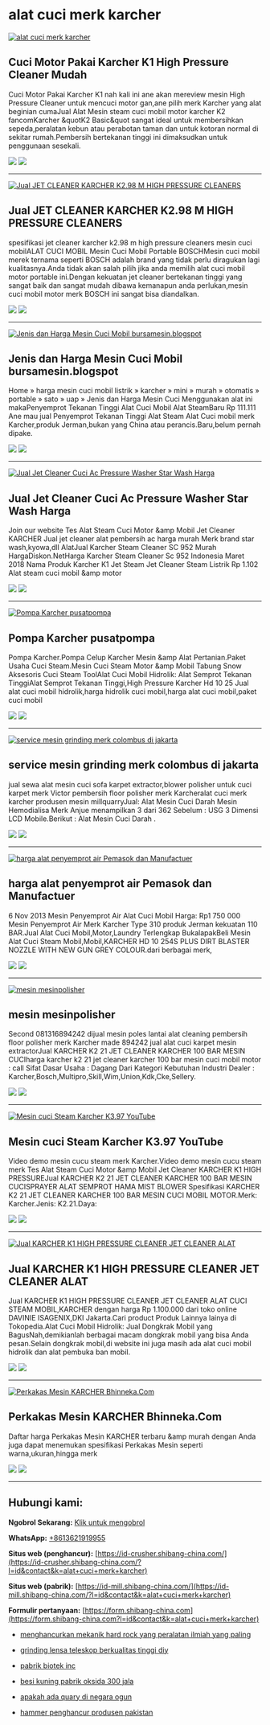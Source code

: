 # alat cuci merk karcher

<a href="https://swt.shibang-china.com/?l=id&img&k=alat+cuci+merk+karcher" target="_blank">![alat cuci merk karcher](http://static.shibang-china.com/all-800x300/1409.jpg)</a>

## Cuci Motor Pakai Karcher K1 High Pressure Cleaner Mudah
Cuci Motor Pakai Karcher K1 nah kali ini ane akan mereview mesin High Pressure Cleaner untuk mencuci motor gan,ane pilih merk Karcher yang alat beginian cumaJual Alat Mesin steam cuci mobil motor karcher K2 fancomKarcher &quotK2 Basic&quot sangat ideal untuk membersihkan sepeda,peralatan kebun atau perabotan taman dan untuk kotoran normal di sekitar rumah.Pembersih bertekanan tinggi ini dimaksudkan untuk penggunaan sesekali.


<a href="https://whatsapp.shibangsoft.com/WhatsApp.php" target="_blank" title="WhatsApp">![](http://static.shibang-china.com/icon/whatsapp.png)</a> <a href="https://swt.shibang-china.com/?l=id&icon&k=alat+cuci+merk+karcher" target="_blank">![](http://static.shibang-china.com/icon/chat-id.png)</a>

---

<a href="https://swt.shibang-china.com/?l=id&img&k=alat+cuci+merk+karcher" target="_blank">![Jual JET CLEANER KARCHER K2.98 M HIGH PRESSURE CLEANERS](http://static.shibang-china.com/all-800x300/814.jpg)</a>

## Jual JET CLEANER KARCHER K2.98 M HIGH PRESSURE CLEANERS
spesifikasi jet cleaner karcher k2.98 m high pressure cleaners mesin cuci mobilALAT CUCI MOBIL Mesin Cuci Mobil Portable BOSCHMesin cuci mobil merek ternama seperti BOSCH adalah brand yang tidak perlu diragukan lagi kualitasnya.Anda tidak akan salah pilih jika anda memilih alat cuci mobil motor portable ini.Dengan kekuatan jet cleaner bertekanan tinggi yang sangat baik dan sangat mudah dibawa kemanapun anda perlukan,mesin cuci mobil motor merk BOSCH ini sangat bisa diandalkan.


<a href="https://whatsapp.shibangsoft.com/WhatsApp.php" target="_blank" title="WhatsApp">![](http://static.shibang-china.com/icon/whatsapp.png)</a> <a href="https://swt.shibang-china.com/?l=id&icon&k=alat+cuci+merk+karcher" target="_blank">![](http://static.shibang-china.com/icon/chat-id.png)</a>

---

<a href="https://swt.shibang-china.com/?l=id&img&k=alat+cuci+merk+karcher" target="_blank">![Jenis dan Harga Mesin Cuci Mobil bursamesin.blogspot](http://static.shibang-china.com/all-800x300/1261.jpg)</a>

## Jenis dan Harga Mesin Cuci Mobil bursamesin.blogspot
Home » harga mesin cuci mobil listrik » karcher » mini » murah » otomatis » portable » sato » uap » Jenis dan Harga Mesin Cuci Menggunakan alat ini makaPenyemprot Tekanan Tinggi Alat Cuci Mobil Alat SteamBaru Rp 111.111 Ane mau jual Penyemprot Tekanan Tinggi Alat Steam Alat Cuci mobil merk Karcher,produk Jerman,bukan yang China atau perancis.Baru,belum pernah dipake.


<a href="https://whatsapp.shibangsoft.com/WhatsApp.php" target="_blank" title="WhatsApp">![](http://static.shibang-china.com/icon/whatsapp.png)</a> <a href="https://swt.shibang-china.com/?l=id&icon&k=alat+cuci+merk+karcher" target="_blank">![](http://static.shibang-china.com/icon/chat-id.png)</a>

---

<a href="https://swt.shibang-china.com/?l=id&img&k=alat+cuci+merk+karcher" target="_blank">![Jual Jet Cleaner Cuci Ac Pressure Washer Star Wash Harga](http://static.shibang-china.com/all-800x300/988.jpg)</a>

## Jual Jet Cleaner Cuci Ac Pressure Washer Star Wash Harga
Join our website Tes Alat Steam Cuci Motor &amp Mobil Jet Cleaner KARCHER Jual jet cleaner alat pembersih ac harga murah Merk brand star wash,kyowa,dll AlatJual Karcher Steam Cleaner SC 952 Murah HargaDiskon.NetHarga Karcher Steam Cleaner Sc 952 Indonesia Maret 2018 Nama Produk Karcher K1 Jet Steam Jet Cleaner Steam Listrik Rp 1.102 Alat steam cuci mobil &amp motor


<a href="https://whatsapp.shibangsoft.com/WhatsApp.php" target="_blank" title="WhatsApp">![](http://static.shibang-china.com/icon/whatsapp.png)</a> <a href="https://swt.shibang-china.com/?l=id&icon&k=alat+cuci+merk+karcher" target="_blank">![](http://static.shibang-china.com/icon/chat-id.png)</a>

---

<a href="https://swt.shibang-china.com/?l=id&img&k=alat+cuci+merk+karcher" target="_blank">![Pompa Karcher pusatpompa](http://static.shibang-china.com/all-800x300/1064.jpg)</a>

## Pompa Karcher pusatpompa
Pompa Karcher.Pompa Celup Karcher Mesin &amp Alat Pertanian.Paket Usaha Cuci Steam.Mesin Cuci Steam Motor &amp Mobil Tabung Snow Aksesoris Cuci Steam ToolAlat Cuci Mobil Hidrolik: Alat Semprot Tekanan TinggiAlat Semprot Tekanan Tinggi,High Pressure Karcher Hd 10 25 Jual alat cuci mobil hidrolik,harga hidrolik cuci mobil,harga alat cuci mobil,paket cuci mobil


<a href="https://whatsapp.shibangsoft.com/WhatsApp.php" target="_blank" title="WhatsApp">![](http://static.shibang-china.com/icon/whatsapp.png)</a> <a href="https://swt.shibang-china.com/?l=id&icon&k=alat+cuci+merk+karcher" target="_blank">![](http://static.shibang-china.com/icon/chat-id.png)</a>

---

<a href="https://swt.shibang-china.com/?l=id&img&k=alat+cuci+merk+karcher" target="_blank">![service mesin grinding merk colombus di jakarta](http://static.shibang-china.com/all-800x300/1361.jpg)</a>

## service mesin grinding merk colombus di jakarta
jual sewa alat mesin cuci sofa karpet extractor,blower polisher untuk cuci karpet merk Victor pembersih floor polisher merk Karcheralat cuci merk karcher produsen mesin millquarryJual: Alat Mesin Cuci Darah Mesin Hemodialisa Merk Anjue menampilkan 3 dari 362 Sebelum : USG 3 Dimensi LCD Mobile.Berikut : Alat Mesin Cuci Darah .


<a href="https://whatsapp.shibangsoft.com/WhatsApp.php" target="_blank" title="WhatsApp">![](http://static.shibang-china.com/icon/whatsapp.png)</a> <a href="https://swt.shibang-china.com/?l=id&icon&k=alat+cuci+merk+karcher" target="_blank">![](http://static.shibang-china.com/icon/chat-id.png)</a>

---

<a href="https://swt.shibang-china.com/?l=id&img&k=alat+cuci+merk+karcher" target="_blank">![harga alat penyemprot air Pemasok dan Manufactuer](http://static.shibang-china.com/all-800x300/656.jpg)</a>

## harga alat penyemprot air Pemasok dan Manufactuer
6 Nov 2013 Mesin Penyemprot Air Alat Cuci Mobil Harga: Rp1 750 000 Mesin Penyemprot Air Merk Karcher Type 310 produk Jerman kekuatan 110 BAR.Jual Alat Cuci Mobil,Motor,Laundry Terlengkap BukalapakBeli Mesin Alat Cuci Steam Mobil,Mobil,KARCHER HD 10 254S PLUS DIRT BLASTER NOZZLE WITH NEW GUN GREY COLOUR.dari berbagai merk,


<a href="https://whatsapp.shibangsoft.com/WhatsApp.php" target="_blank" title="WhatsApp">![](http://static.shibang-china.com/icon/whatsapp.png)</a> <a href="https://swt.shibang-china.com/?l=id&icon&k=alat+cuci+merk+karcher" target="_blank">![](http://static.shibang-china.com/icon/chat-id.png)</a>

---

<a href="https://swt.shibang-china.com/?l=id&img&k=alat+cuci+merk+karcher" target="_blank">![mesin mesinpolisher](http://static.shibang-china.com/all-800x300/701.jpg)</a>

## mesin mesinpolisher
Second 081316894242 dijual mesin poles lantai alat cleaning pembersih floor polisher merk Karcher made 894242 jual alat cuci karpet mesin extractorJual KARCHER K2 21 JET CLEANER KARCHER 100 BAR MESIN CUCIharga karcher k2 21 jet cleaner karcher 100 bar mesin cuci mobil motor : call Sifat Dasar Usaha : Dagang Dari Kategori Kebutuhan Industri Dealer : Karcher,Bosch,Multipro,Skill,Wim,Union,Kdk,Cke,Sellery.


<a href="https://whatsapp.shibangsoft.com/WhatsApp.php" target="_blank" title="WhatsApp">![](http://static.shibang-china.com/icon/whatsapp.png)</a> <a href="https://swt.shibang-china.com/?l=id&icon&k=alat+cuci+merk+karcher" target="_blank">![](http://static.shibang-china.com/icon/chat-id.png)</a>

---

<a href="https://swt.shibang-china.com/?l=id&img&k=alat+cuci+merk+karcher" target="_blank">![Mesin cuci Steam Karcher K3.97 YouTube](http://static.shibang-china.com/all-800x300/1463.jpg)</a>

## Mesin cuci Steam Karcher K3.97 YouTube
Video demo mesin cucu steam merk Karcher.Video demo mesin cucu steam merk Tes Alat Steam Cuci Motor &amp Mobil Jet Cleaner KARCHER K1 HIGH PRESSUREJual KARCHER K2 21 JET CLEANER KARCHER 100 BAR MESIN CUCISPRAYER ALAT SEMPROT HAMA MIST BLOWER Spesifikasi KARCHER K2 21 JET CLEANER KARCHER 100 BAR MESIN CUCI MOBIL MOTOR.Merk: Karcher.Jenis: K2.21.Daya:


<a href="https://whatsapp.shibangsoft.com/WhatsApp.php" target="_blank" title="WhatsApp">![](http://static.shibang-china.com/icon/whatsapp.png)</a> <a href="https://swt.shibang-china.com/?l=id&icon&k=alat+cuci+merk+karcher" target="_blank">![](http://static.shibang-china.com/icon/chat-id.png)</a>

---

<a href="https://swt.shibang-china.com/?l=id&img&k=alat+cuci+merk+karcher" target="_blank">![Jual KARCHER K1 HIGH PRESSURE CLEANER JET CLEANER ALAT](http://static.shibang-china.com/all-800x300/108.jpg)</a>

## Jual KARCHER K1 HIGH PRESSURE CLEANER JET CLEANER ALAT
Jual KARCHER K1 HIGH PRESSURE CLEANER JET CLEANER ALAT CUCI STEAM MOBIL,KARCHER dengan harga Rp 1.100.000 dari toko online DAVINIE ISAGENIX,DKI Jakarta.Cari product Produk Lainnya lainya di Tokopedia.Alat Cuci Mobil Hidrolik: Jual Dongkrak Mobil yang BagusNah,demikianlah berbagai macam dongkrak mobil yang bisa Anda pesan.Selain dongkrak mobil,di website ini juga masih ada alat cuci mobil hidrolik dan alat pembuka ban mobil.


<a href="https://whatsapp.shibangsoft.com/WhatsApp.php" target="_blank" title="WhatsApp">![](http://static.shibang-china.com/icon/whatsapp.png)</a> <a href="https://swt.shibang-china.com/?l=id&icon&k=alat+cuci+merk+karcher" target="_blank">![](http://static.shibang-china.com/icon/chat-id.png)</a>

---

<a href="https://swt.shibang-china.com/?l=id&img&k=alat+cuci+merk+karcher" target="_blank">![Perkakas Mesin KARCHER Bhinneka.Com](http://static.shibang-china.com/all-800x300/810.jpg)</a>

## Perkakas Mesin KARCHER Bhinneka.Com
Daftar harga Perkakas Mesin KARCHER terbaru &amp murah dengan Anda juga dapat menemukan spesifikasi Perkakas Mesin seperti warna,ukuran,hingga merk

<a href="https://whatsapp.shibangsoft.com/WhatsApp.php" target="_blank" title="WhatsApp">![](http://static.shibang-china.com/icon/whatsapp.png)</a> <a href="https://swt.shibang-china.com/?l=id&icon&k=alat+cuci+merk+karcher" target="_blank">![](http://static.shibang-china.com/icon/chat-id.png)</a>

---
## Hubungi kami:

**Ngobrol Sekarang:** [Klik untuk mengobrol](https://swt.shibang-china.com?l=id&contact&k=alat+cuci+merk+karcher)

**WhatsApp:**  [+8613621919955](https://whatsapp.shibangsoft.com/WhatsApp.php)

**Situs web (penghancur):** [https://id-crusher.shibang-china.com/](https://id-crusher.shibang-china.com/?l=id&contact&k=alat+cuci+merk+karcher)

**Situs web (pabrik):** [https://id-mill.shibang-china.com/](https://id-mill.shibang-china.com/?l=id&contact&k=alat+cuci+merk+karcher)

**Formulir pertanyaan:** [https://form.shibang-china.com](https://form.shibang-china.com?l=id&contact&k=alat+cuci+merk+karcher)

* [menghancurkan mekanik hard rock yang peralatan ilmiah yang paling](../39/menghancurkan%20mekanik%20hard%20rock%20yang%20peralatan%20ilmiah%20yang%20paling.md)

* [grinding lensa teleskop berkualitas tinggi diy](../31/grinding%20lensa%20teleskop%20berkualitas%20tinggi%20diy.md)

* [pabrik biotek inc](../37/pabrik%20biotek%20inc.md)

* [besi kuning pabrik oksida 300 jala](../38/besi%20kuning%20pabrik%20oksida%20300%20jala.md)

* [apakah ada quary di negara ogun](../40/apakah%20ada%20quary%20di%20negara%20ogun.md)

* [hammer penghancur produsen pakistan](../38/hammer%20penghancur%20produsen%20pakistan.md)